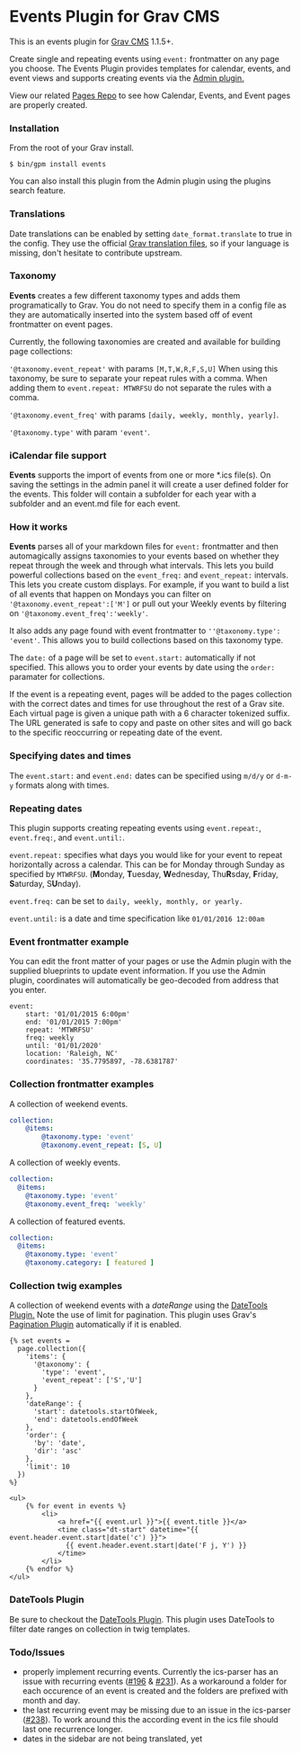 # Events Plugin for Grav CMS

This is an events plugin for [Grav CMS](http://getgrav.org)  1.1.5+.

Create single and repeating events using `event:` frontmatter on any page you choose. The Events Plugin provides templates for calendar, events, and event views and supports creating events via the [Admin plugin.](https://github.com/getgrav/grav-plugin-admin)

View our related
[Pages Repo](https://github.com/kalebheitzman/grav-pages-events) to see how Calendar, Events, and Event pages are properly created.

### Installation

From the root of your Grav install.

```
$ bin/gpm install events
```

You can also install this plugin from the Admin plugin using the plugins search feature.

### Translations

Date translations can be enabled by setting `date_format.translate` to true in the config. They use the official [Grav translation files](https://github.com/getgrav/grav/tree/develop/system/languages), so if your language is missing, don't hesitate to contribute upstream.

### Taxonomy

**Events** creates a few different taxonomy types and adds them programatically to Grav. You do not need to specify them in a config file as they are automatically inserted into the system based off of event frontmatter on event pages.

Currently, the following taxonomies are created and available for building page collections:

`'@taxonomy.event_repeat'` with params `[M,T,W,R,F,S,U]` When using this taxonomy, be sure to separate your repeat rules with a comma. When adding them to `event.repeat: MTWRFSU` do not separate the rules with a comma.

`'@taxonomy.event_freq'` with params `[daily, weekly, monthly, yearly]`.

`'@taxonomy.type'` with param `'event'`.

### iCalendar file support

**Events** supports the import of events from one or more *.ics file(s). On saving the settings in the admin panel it will create a user defined folder for the events. This folder will contain a subfolder for each year with a subfolder and an event.md file for each event.

### How it works

**Events** parses all of your markdown files for `event:` frontmatter and then automagically assigns taxonomies to your events based on whether they repeat through the week and through what intervals. This lets you build powerful collections based on the `event_freq:` and `event_repeat:` intervals. This lets you create custom displays. For example, if you want to build a list of all events that happen on Mondays you can filter on `'@taxonomy.event_repeat':['M']` or pull out your Weekly events by filtering on `'@taxonomy.event_freq':'weekly'`.

It also adds any page found with event frontmatter to `''@taxonomy.type': 'event'`. This allows you to build collections based on this taxonomy type.

The `date:` of a page will be set to `event.start:` automatically if not specified. This allows you to order your events by date using the `order:` paramater for collections.

If the event is a repeating event, pages will be added to the pages collection with the correct dates and times for use throughout the rest of a Grav site. Each virtual page is given a unique path with a 6 character tokenized suffix. The URL generated is safe to copy and paste on other sites and will go back to the specific reoccurring or repeating date of the event.

### Specifying dates and times

The `event.start:` and `event.end:` dates can be specified using `m/d/y` or `d-m-y` formats along with times.

### Repeating dates

This plugin supports creating repeating events using `event.repeat:`,
`event.freq:`, and `event.until:`.

`event.repeat:` specifies what days you would like for your event to repeat horizontally across a calendar. This can be for Monday through Sunday as specified by `MTWRFSU`. (**M**onday, **T**uesday, **W**ednesday, Thu**R**sday, **F**riday, **S**aturday, S**U**nday).

`event.freq:` can be set to `daily, weekly, monthly, or yearly.`

`event.until:` is a date and time specification like `01/01/2016 12:00am`

### Event frontmatter example

You can edit the front matter of your pages or use the Admin plugin with the supplied blueprints to update event information. If you use the Admin plugin, coordinates will automatically be geo-decoded from address that you enter.

```twig
event:
    start: '01/01/2015 6:00pm'
    end: '01/01/2015 7:00pm'
    repeat: 'MTWRFSU'
    freq: weekly
    until: '01/01/2020'
    location: 'Raleigh, NC'
    coordinates: '35.7795897, -78.6381787'
```

### Collection frontmatter examples

A collection of weekend events.

```yaml
collection:
    @items:
        @taxonomy.type: 'event'
        @taxonomy.event_repeat: [S, U]
```

A collection of weekly events.

```yaml
collection:
  @items:
    @taxonomy.type: 'event'
    @taxonomy.event_freq: 'weekly'
```

A collection of featured events.

```yaml
collection:
  @items:
    @taxonomy.type: 'event'
    @taxonomy.category: [ featured ]
```

### Collection twig examples

A collection of weekend events with a _dateRange_ using the [DateTools Plugin.](https://github.com/kalebheitzman/grav-plugin-datetools) Note the use of limit for pagination. This plugin uses Grav's [Pagination Plugin](https://github.com/getgrav/grav-plugin-pagination) automatically if it is enabled.

```
{% set events =
  page.collection({
    'items': {
      '@taxonomy': {
        'type': 'event',
        'event_repeat': ['S','U']
      }
    },
    'dateRange': {
      'start': datetools.startOfWeek,
      'end': datetools.endOfWeek
    },
    'order': {
      'by': 'date',
      'dir': 'asc'
    },
    'limit': 10
  })
%}

<ul>
    {% for event in events %}
        <li>
            <a href="{{ event.url }}">{{ event.title }}</a>
            <time class="dt-start" datetime="{{ event.header.event.start|date('c') }}">
              {{ event.header.event.start|date('F j, Y') }}
            </time>
        </li>
    {% endfor %}
</ul>
```

### DateTools Plugin

Be sure to checkout the [DateTools Plugin](https://github.com/kalebheitzman/grav-plugin-datetools). This plugin uses DateTools to filter date ranges on collection in twig templates.

### Todo/Issues

- properly implement recurring events. Currently the ics-parser has an issue with recurring events ([#196](https://github.com/u01jmg3/ics-parser/issues/196) & [#231](https://github.com/u01jmg3/ics-parser/issues/231)). As a workaround a folder for each occurence of an event is created and the folders are prefixed with month and day.
- the last recurring event may be missing due to an issue in the ics-parser ([#238](https://github.com/u01jmg3/ics-parser/issues/238)). To work around this the according event in the ics file should last one recurrence longer.
- dates in the sidebar are not being translated, yet
